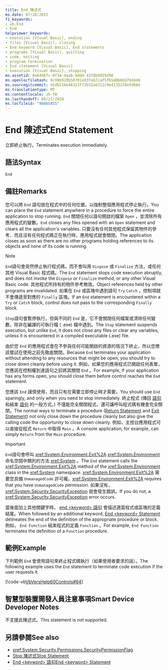 ```yaml
---
title: End 陳述式
ms.date: 07/20/2015
f1_keywords:
- vb.End
- End
helpviewer_keywords:
- execution [Visual Basic], ending
- files [Visual Basic], closing
- End keyword [Visual Basic], End statements
- programs [Visual Basic], quitting
- code, exiting
- program termination
- End statement [Visual Basic]
- execution [Visual Basic], stopping
ms.assetid: 0e64467c-0f34-4aab-9ddd-43f8b9d55d90
ms.openlocfilehash: 0c99b919b50701e93fab7caf5fb5d8b6b976d44b
ms.sourcegitcommit: d2db216e46323f73b32ae312c9e4135258e5d68e
ms.translationtype: MT
ms.contentlocale: zh-TW
ms.lasthandoff: 09/22/2020
ms.locfileid: "90865855"
---
```

# <a name="end-statement"></a><span data-ttu-id="7e029-102">End 陳述式</span><span class="sxs-lookup"><span data-stu-id="7e029-102">End Statement</span></span>

<span data-ttu-id="7e029-103">立即終止執行。</span><span class="sxs-lookup"><span data-stu-id="7e029-103">Terminates execution immediately.</span></span>  
  
## <a name="syntax"></a><span data-ttu-id="7e029-104">語法</span><span class="sxs-lookup"><span data-stu-id="7e029-104">Syntax</span></span>  
  
```vb  
End  
```  
  
## <a name="remarks"></a><span data-ttu-id="7e029-105">備註</span><span class="sxs-lookup"><span data-stu-id="7e029-105">Remarks</span></span>  

 <span data-ttu-id="7e029-106">您可以將 `End` 語句放在程式中的任何位置，以強制整個應用程式停止執行。</span><span class="sxs-lookup"><span data-stu-id="7e029-106">You can place the `End` statement anywhere in a procedure to force the entire application to stop running.</span></span> <span data-ttu-id="7e029-107">`End` 關閉任何以語句開啟的檔案 `Open` ，並清除所有應用程式的變數。</span><span class="sxs-lookup"><span data-stu-id="7e029-107">`End` closes any files opened with an `Open` statement and clears all the application's variables.</span></span> <span data-ttu-id="7e029-108">只要沒有任何其他程式保留其物件的參考，而且沒有任何程式碼正在執行時，應用程式就會關閉。</span><span class="sxs-lookup"><span data-stu-id="7e029-108">The application closes as soon as there are no other programs holding references to its objects and none of its code is running.</span></span>  
  
> [!NOTE]
> <span data-ttu-id="7e029-109">`End`語句會突然停止執行程式碼，而不會叫用 `Dispose` 或 `Finalize` 方法，或任何其他 Visual Basic 程式碼。</span><span class="sxs-lookup"><span data-stu-id="7e029-109">The `End` statement stops code execution abruptly, and does not invoke the `Dispose` or `Finalize` method, or any other Visual Basic code.</span></span> <span data-ttu-id="7e029-110">其他程式所持有的物件參考無效。</span><span class="sxs-lookup"><span data-stu-id="7e029-110">Object references held by other programs are invalidated.</span></span> <span data-ttu-id="7e029-111">如果在 `End` 或區塊中遇到語句 `Try` `Catch` ，控制項就不會傳遞至對應的 `Finally` 區塊。</span><span class="sxs-lookup"><span data-stu-id="7e029-111">If an `End` statement is encountered within a `Try` or `Catch` block, control does not pass to the corresponding `Finally` block.</span></span>  
  
 <span data-ttu-id="7e029-112">`Stop`語句會暫停執行，但與不同的 `End` 是，它不會關閉任何檔案或清除任何變數，除非在編譯的可執行檔 ( .exe) 檔中遇到。</span><span class="sxs-lookup"><span data-stu-id="7e029-112">The `Stop` statement suspends execution, but unlike `End`, it does not close any files or clear any variables, unless it is encountered in a compiled executable (.exe) file.</span></span>  
  
 <span data-ttu-id="7e029-113">由於您 `End` 的應用程式會在不參與任何可能開啟的資源的情況下終止，所以您應該嘗試在使用之前先徹底關閉。</span><span class="sxs-lookup"><span data-stu-id="7e029-113">Because `End` terminates your application without attending to any resources that might be open, you should try to close down cleanly before using it.</span></span> <span data-ttu-id="7e029-114">例如，如果您的應用程式已開啟任何表單，您應該在控制權到達語句之前將其關閉 `End` 。</span><span class="sxs-lookup"><span data-stu-id="7e029-114">For example, if your application has any forms open, you should close them before control reaches the `End` statement.</span></span>  
  
 <span data-ttu-id="7e029-115">您應該 `End` 謹慎使用，而且只有在需要立即停止時才需要。</span><span class="sxs-lookup"><span data-stu-id="7e029-115">You should use `End` sparingly, and only when you need to stop immediately.</span></span> <span data-ttu-id="7e029-116">終止程式 (傳回 [語句](return-statement.md) 和結束 [語句](exit-statement.md) 的一般方式，) 不僅能完全關閉程式，還可讓呼叫程式碼有機會完全關閉。</span><span class="sxs-lookup"><span data-stu-id="7e029-116">The normal ways to terminate a procedure ([Return Statement](return-statement.md) and [Exit Statement](exit-statement.md)) not only close down the procedure cleanly but also give the calling code the opportunity to close down cleanly.</span></span> <span data-ttu-id="7e029-117">例如，主控台應用程式可以直接從程式 `Return` 中取得 `Main` 。</span><span class="sxs-lookup"><span data-stu-id="7e029-117">A console application, for example, can simply `Return` from the `Main` procedure.</span></span>  
  
> [!IMPORTANT]
> <span data-ttu-id="7e029-118">`End`語句會呼叫 <xref:System.Environment.Exit%2A> <xref:System.Environment> 命名空間中類別的方法 <xref:System> 。</span><span class="sxs-lookup"><span data-stu-id="7e029-118">The `End` statement calls the <xref:System.Environment.Exit%2A> method of the <xref:System.Environment> class in the <xref:System> namespace.</span></span> <span data-ttu-id="7e029-119"><xref:System.Environment.Exit%2A> 需要您具備 `UnmanagedCode` 許可權。</span><span class="sxs-lookup"><span data-stu-id="7e029-119"><xref:System.Environment.Exit%2A> requires that you have `UnmanagedCode` permission.</span></span> <span data-ttu-id="7e029-120">如果沒有， <xref:System.Security.SecurityException> 就會發生錯誤。</span><span class="sxs-lookup"><span data-stu-id="7e029-120">If you do not, a <xref:System.Security.SecurityException> error occurs.</span></span>  
  
 <span data-ttu-id="7e029-121">當後面加上其他關鍵字時， [end \<keyword> 語句](end-keyword-statement.md) 會描述適當程式或區塊的定義結尾。</span><span class="sxs-lookup"><span data-stu-id="7e029-121">When followed by an additional keyword, [End \<keyword> Statement](end-keyword-statement.md) delineates the end of the definition of the appropriate procedure or block.</span></span> <span data-ttu-id="7e029-122">例如， `End Function` 結束程式的定義 `Function` 。</span><span class="sxs-lookup"><span data-stu-id="7e029-122">For example, `End Function` terminates the definition of a `Function` procedure.</span></span>  
  
## <a name="example"></a><span data-ttu-id="7e029-123">範例</span><span class="sxs-lookup"><span data-stu-id="7e029-123">Example</span></span>  

 <span data-ttu-id="7e029-124">下列範例 `End` 會使用語句來終止程式碼執行（如果使用者要求的話）。</span><span class="sxs-lookup"><span data-stu-id="7e029-124">The following example uses the `End` statement to terminate code execution if the user requests it.</span></span>  
  
 [!code-vb[VbVersHelp60Controls#64](~/samples/snippets/visualbasic/VS_Snippets_VBCSharp/VbVersHelp60Controls/VB/Form1.vb#64)]  
  
## <a name="smart-device-developer-notes"></a><span data-ttu-id="7e029-125">智慧型裝置開發人員注意事項</span><span class="sxs-lookup"><span data-stu-id="7e029-125">Smart Device Developer Notes</span></span>  

 <span data-ttu-id="7e029-126">不支援此陳述式。</span><span class="sxs-lookup"><span data-stu-id="7e029-126">This statement is not supported.</span></span>  
  
## <a name="see-also"></a><span data-ttu-id="7e029-127">另請參閱</span><span class="sxs-lookup"><span data-stu-id="7e029-127">See also</span></span>

- <xref:System.Security.Permissions.SecurityPermissionFlag>
- [<span data-ttu-id="7e029-128">Stop 陳述式</span><span class="sxs-lookup"><span data-stu-id="7e029-128">Stop Statement</span></span>](stop-statement.md)
- [<span data-ttu-id="7e029-129">End \<keyword> 語句</span><span class="sxs-lookup"><span data-stu-id="7e029-129">End \<keyword> Statement</span></span>](end-keyword-statement.md)
